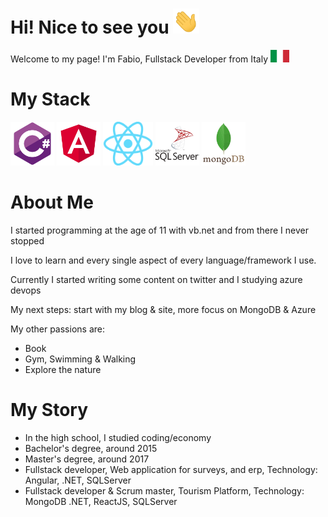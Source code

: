 # Hi! Nice to see you  <img src="https://github.com/FabioDeveloper92/FabioDeveloper92/blob/main/hey.gif" alt="C Sharp" title="C Sharp" height="40">

Welcome to my page!
I'm Fabio, Fullstack Developer from Italy <img src="https://github.com/FabioDeveloper92/FabioDeveloper92/blob/main/flag.png" alt="Italy" title="Italy" height="20">

# My Stack
<img src="https://github.com/FabioDeveloper92/FabioDeveloper92/blob/main/csharp.png" alt="C Sharp" title="C Sharp" height="70"> <img src="https://github.com/FabioDeveloper92/FabioDeveloper92/blob/main/angular.png" alt="Angular" title="Angular" height="70"> <img src="https://github.com/FabioDeveloper92/FabioDeveloper92/blob/main/reactjs.png" alt="ReactJS" title="ReactJS" height="70"> <img src="https://github.com/FabioDeveloper92/FabioDeveloper92/blob/main/mssql.png" alt="Microsoft SQL Server" title="Microsoft SQL Server" height="70"> <img src="https://github.com/FabioDeveloper92/FabioDeveloper92/blob/main/mongodb.png" alt="MongoDB" title="MongoDB" height="70">

# About Me

I started programming at the age of 11 with vb.net and from there I never stopped

I love to learn and every single aspect of every language/framework I use.

Currently I started writing some content on twitter and I studying azure devops

My next steps: start with my blog & site, more focus on MongoDB & Azure

My other passions are:
- Book
- Gym, Swimming & Walking
- Explore the nature

# My Story

- In the high school, I studied coding/economy
- Bachelor's degree, around 2015
- Master's degree, around 2017
- Fullstack developer, Web application for surveys, and erp, Technology: Angular, .NET, SQLServer
- Fullstack developer & Scrum master, Tourism Platform, Technology: MongoDB .NET, ReactJS, SQLServer
